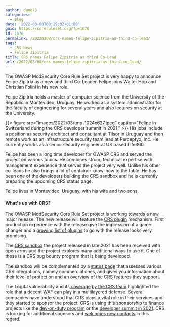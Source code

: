 ```yaml
---
author: dune73
categories:
  - Blog
date: '2022-03-08T08:19:02+01:00'
guid: https://coreruleset.org/?p=1676
id: 1676
permalink: /20220308/crs-names-felipe-zipitria-as-third-co-lead/
tags:
  - CRS-News
  - Felipe Zipitria
title: CRS names Felipe Zipitría as third Co-Lead
url: /2022/03/08/crs-names-felipe-zipitria-as-third-co-lead/
---
```



The OWASP ModSecurity Core Rule Set project is very happy to announce Felipe Zipitría as a new and third Co-Leader. Felipe joins Walter Hop and Christian Folini in his new role.

Felipe Zipitría holds a master of computer science from the University of the Republic in Montevideo, Uruguay. He worked as a system administrator for the faculty of engineering for several years and also lectures on security at the University.

{{< figure src="images/2022/03/tmp-1024x627.jpeg" caption="Felipe in Switzerland during the CRS developer summit in 2021." >}}
His jobs include a position as security architect and consultant at Tilsor in Uruguay and then remote work as an infrastructure security team lead at Perceptyx, Inc. He currently works as a senior security engineer at US based Life360.

Felipe has been a long time developer for OWASP CRS and served the project on various topics. He combines strong technical expertise with management experience that serves the project very well. Unlike his other co-leads he also brings a lot of container know-how to the table. He has been one of the developers building the CRS sandbox and he is currently preparing the upcoming CRS status page.

Felipe lives in Montevideo, Uruguay, with his wife and two sons.

#### What's up with CRS?

The OWASP ModSecurity Core Rule Set project is working towards a new major release. The new release will feature the [CRS plugin](https://coreruleset.org/20220112/crs-plugin-mechanism/) mechanism. First production experience with the release give the impression of a game changer and a [growing list of plugins](https://github.com/coreruleset/plugin-registry) to go with the release looks very promising.

The [CRS sandbox](https://coreruleset.org/20211209/introducing-the-crs-sandbox/) the project released in late 2021 has been received with open arms and the project explores many additional ways to use it. One of these is a CRS bug bounty program that is being developed.

The sandbox will be complemented by a [status page](https://coreruleset.org/20211101/crs-developer-retreat-2021/) that assesses various CRS integrations, namely commercial ones, and gives you information about their level of protection and an overview of the CRS features they support.

The Log4J vulnerability and its[ coverage](https://coreruleset.org/20211213/crs-and-log4j-log4shell-cve-2021-44228/) [by the CRS team](https://coreruleset.org/20211216/public-hunt-for-log4j-log4shell-evasions-waf-bypasses/) highlighted the role that a decent WAF can play in a multilayered defense. Several companies have understood that CRS plays a vital role in their services and they started to sponsor the project. CRS is using this sponsorship to finance projects like the [dev-on-duty program](https://coreruleset.org/20210414/introducing-the-dev-on-duty-program/) or the [developer summit in 2021](https://coreruleset.org/20211101/crs-developer-retreat-2021/). CRS is looking for additional sponsors and [welcomes new contacts](mailto:christian.folini@owasp.org) in this regard.
